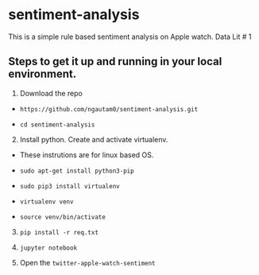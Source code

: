 # sentiment-analysis
This is a simple rule based sentiment analysis on Apple watch. Data Lit # 1

## Steps to get it up and running in your local environment.

1. Download the repo

  - `https://github.com/ngautam0/sentiment-analysis.git`

  - `cd sentiment-analysis`


2. Install python. Create and activate virtualenv.

  - These instrutions are for linux based OS.

  - `sudo apt-get install python3-pip`

  - `sudo pip3 install virtualenv `

  - `virtualenv venv `

  - `source venv/bin/activate`


3. `pip install -r req.txt`

4. `jupyter notebook`

5. Open the `twitter-apple-watch-sentiment`
